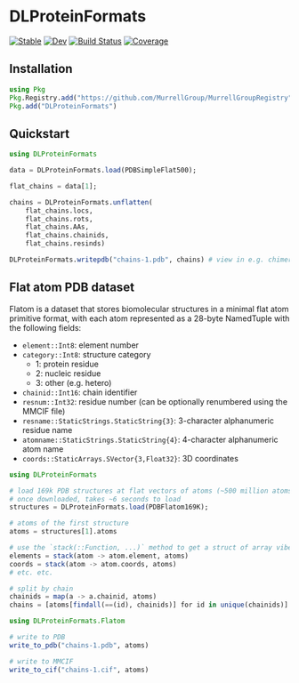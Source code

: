 # DLProteinFormats

[![Stable](https://img.shields.io/badge/docs-stable-blue.svg)](https://MurrellGroup.github.io/DLProteinFormats.jl/stable/)
[![Dev](https://img.shields.io/badge/docs-dev-blue.svg)](https://MurrellGroup.github.io/DLProteinFormats.jl/dev/)
[![Build Status](https://github.com/MurrellGroup/DLProteinFormats.jl/actions/workflows/CI.yml/badge.svg?branch=main)](https://github.com/MurrellGroup/DLProteinFormats.jl/actions/workflows/CI.yml?query=branch%3Amain)
[![Coverage](https://codecov.io/gh/MurrellGroup/DLProteinFormats.jl/branch/main/graph/badge.svg)](https://codecov.io/gh/MurrellGroup/DLProteinFormats.jl)

## Installation

```julia
using Pkg
Pkg.Registry.add("https://github.com/MurrellGroup/MurrellGroupRegistry")
Pkg.add("DLProteinFormats")
```

## Quickstart

```julia
using DLProteinFormats

data = DLProteinFormats.load(PDBSimpleFlat500);

flat_chains = data[1];

chains = DLProteinFormats.unflatten(
    flat_chains.locs,
    flat_chains.rots,
    flat_chains.AAs,
    flat_chains.chainids,
    flat_chains.resinds)

DLProteinFormats.writepdb("chains-1.pdb", chains) # view in e.g. chimerax or vscode protein viewer extension
```

## Flat atom PDB dataset

Flatom is a dataset that stores biomolecular structures in a minimal flat atom primitive format,
with each atom represented as a 28-byte NamedTuple with the following fields:

- `element::Int8`: element number
- `category::Int8`: structure category
  - 1: protein residue
  - 2: nucleic residue
  - 3: other (e.g. hetero)
- `chainid::Int16`: chain identifier
- `resnum::Int32`: residue number (can be optionally renumbered using the MMCIF file)
- `resname::StaticStrings.StaticString{3}`: 3-character alphanumeric residue name
- `atomname::StaticStrings.StaticString{4}`: 4-character alphanumeric atom name
- `coords::StaticArrays.SVector{3,Float32}`: 3D coordinates

```julia
using DLProteinFormats

# load 169k PDB structures at flat vectors of atoms (~500 million atoms total, 28 bytes per atom)
# once downloaded, takes ~6 seconds to load
structures = DLProteinFormats.load(PDBFlatom169K);

# atoms of the first structure
atoms = structures[1].atoms

# use the `stack(::Function, ...)` method to get a struct of array vibe
elements = stack(atom -> atom.element, atoms)
coords = stack(atom -> atom.coords, atoms)
# etc. etc.

# split by chain
chainids = map(a -> a.chainid, atoms)
chains = [atoms[findall(==(id), chainids)] for id in unique(chainids)]

using DLProteinFormats.Flatom

# write to PDB
write_to_pdb("chains-1.pdb", atoms)

# write to MMCIF
write_to_cif("chains-1.cif", atoms)
```
